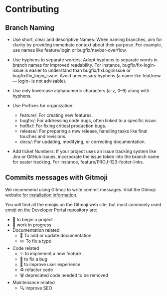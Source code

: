# Contributing

## Branch Naming 

- Use short, clear and descriptive Names: When naming branches, aim for clarity by providing immediate context about their purpose. For example, use names like feature/login or bugfix/navbar-overflow.

- Use hyphens to separate wordes: Adopt hyphens to separate words in branch names for improved readability. For instance, bugfix/fix-login-issue is easier to understand than bugfix/fixLoginIssue or bugfix/fix_login_issue. Avoid unecessary hyphens (a name like feat/new — login- is not advisable).

- Use only lowercase alphanumeric characters (a-z, 0–9) along with hyphens. 

- Use Prefixes for organization:
	- feature/: For creating new features.
	- bugfix/: For addressing code bugs, often linked to a specific issue.
	- hotfix/: For fixing critical production bugs.
	- release/: For preparing a new release, handling tasks like final touches and revisions.
	- docs/: For updating, modifying, or correcting documentation.

- Add ticket Numbers: If your project uses an issue tracking system like Jira or GitHub issues, incorporate the issue token into the branch name for easier tracking. For instance, feature/PROJ-123-footer-links.

## Commits messages with Gitmoji

We recommend using Gitmoji to write commit messages. Visit the Gitmoji website [for installation information](https://gitmoji.dev/).

You will find all the emojis on the Gitmoji web site, but most commonly used emoji on the Developer Portal repository are:

- :tada: to begin a project
- :construction: work in progress
- Documentation related
	- :memo: To add or update documentation
	- :pencil2: To fix a typo
- Code related
	- :sparkles: to implement a new feature
	- :bug: to fix a bug
	- :children_crossing: to improve user experience
	- :recycle: refactor code
	- :wastebasket: deprecated code needed to be removed
- Maintenance related
	- :mag: improve SEO





